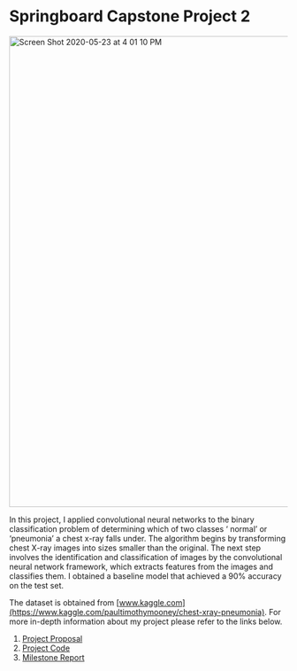 # Springboard Capstone Project 2

<img width="850" alt="Screen Shot 2020-05-23 at 4 01 10 PM" src="https://user-images.githubusercontent.com/55601793/82742264-cd711800-9d10-11ea-88f7-63851b6a9e8a.png">

In this project, I applied convolutional neural networks to the binary classification problem of determining which of two classes ‘ normal’ or ‘pneumonia’ a chest x-ray falls under. The algorithm begins by transforming chest X-ray images into sizes smaller than the original. The next step involves the identification and classification of images by the convolutional neural network framework, which extracts features from the images and classifies them. I obtained a baseline model that achieved a 90% accuracy on the test set. 

The dataset is obtained from [www.kaggle.com](https://www.kaggle.com/paultimothymooney/chest-xray-pneumonia). For more in-depth information about my project please refer to the links below.

1. [Project Proposal](https://github.com/Meralbalik/Capstone-Project-2/blob/master/Capstone%20Project%202%20Proposal.pdf)
2. [Project Code](https://github.com/Meralbalik/Capstone-Project-2/blob/master/CapstoneProject2.ipynb)
3. [Milestone Report](https://github.com/Meralbalik/Capstone-Project-2/blob/master/Milestone%20Report%202.pdf)
